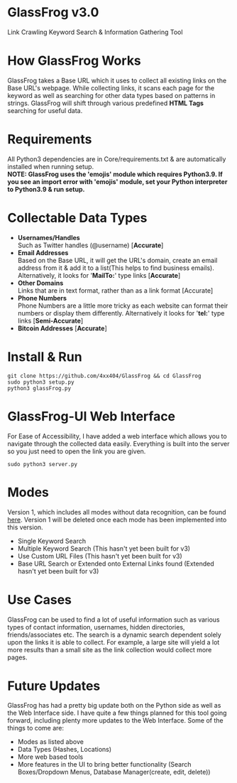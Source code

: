 # GlassFrog v3.0  
Link Crawling Keyword Search & Information Gathering Tool  

# How GlassFrog Works  
GlassFrog takes a Base URL which it uses to collect all existing links on the Base URL's webpage. While collecting links, it scans each page for the keyword as well as searching for other data types based on patterns in strings. GlassFrog will shift through various predefined **HTML Tags** searching for useful data.  

# Requirements  
All Python3 dependencies are in Core/requirements.txt & are automatically installed when running setup.  
**NOTE: GlassFrog uses the 'emojis' module which requires Python3.9. If you see an import error with 'emojis' module, set your Python interpreter to Python3.9 & run setup.** 

# Collectable Data Types  
* **Usernames/Handles**  
Such as Twitter handles (@username) [**Accurate**]  
* **Email Addresses**  
Based on the Base URL, it will get the URL's domain, create an email address from it & add it to a list(This helps to find business emails). Alternatively, it looks for '**MailTo:**' type links [**Accurate**]  
* **Other Domains**  
Links that are in text format, rather than as a link format [Accurate]  
* **Phone Numbers**  
Phone Numbers are a little more tricky as each website can format their numbers or display them differently. Alternatively it looks for '**tel:**' type links [**Semi-Accurate**]  
* **Bitcoin Addresses** [**Accurate**]  

# Install & Run  
```
git clone https://github.com/4xx404/GlassFrog && cd GlassFrog
sudo python3 setup.py
python3 glassFrog.py
```  

# GlassFrog-UI Web Interface  
For Ease of Accessibility, I have added a web interface which allows you to navigate through the collected data easily. Everything is built into the server so you just need to open the link you are given.
```
sudo python3 server.py
```  

# Modes  
Version 1, which includes all modes without data recognition, can be found [here](https://github.com/Ns0ciety/Glass-Frog). Version 1 will be deleted once each mode has been implemented into this version.  
* Single Keyword Search  
* Multiple Keyword Search (This hasn't yet been built for v3)  
* Use Custom URL Files (This hasn't yet been built for v3)  
* Base URL Search or Extended onto External Links found (Extended hasn't yet been built for v3)  

# Use Cases  
GlassFrog can be used to find a lot of useful information such as various types of contact information, usernames, hidden directories, friends/associates etc. The search is a dynamic search dependent solely upon the links it is able to collect. For example, a large site will yield a lot more results than a small site as the link collection would collect more pages.  

# Future Updates  
GlassFrog has had a pretty big update both on the Python side as well as the Web Interface side. I have quite a few things planned for this tool going forward, including plenty more updates to the Web Interface. Some of the things to come are:  
* Modes as listed above
* Data Types (Hashes, Locations)  
* More web based tools  
* More features in the UI to bring better functionality (Search Boxes/Dropdown Menus, Database Manager(create, edit, delete))  
